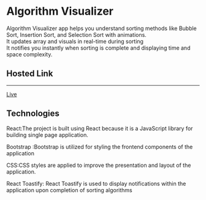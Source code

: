 <h1>Algorithm Visualizer</h1>
Algorithm Visualizer app helps you understand sorting methods like Bubble Sort, Insertion Sort, and Selection Sort with animations.<br>
It updates array and visuals in real-time during sorting<br>
It notifies you instantly when sorting is complete and displaying time and space complexity.

<h2>Hosted Link</h2>
<hr>
<a href="https://lively-gnome-7de8ae.netlify.app/">Live</a>

<h2>Technologies</h2>
React:The project is built using React because it is a JavaScript library for building single page application.

Bootstrap :Bootstrap is utilized for styling the frontend components of the application

CSS:CSS styles are applied to improve the presentation and layout of the application.

React Toastify: React Toastify is used to display notifications within the application upon completion of sorting algorithms
